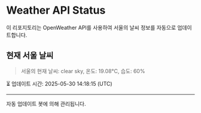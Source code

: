 
# Weather API Status

이 리포지토리는 OpenWeather API를 사용하여 서울의 날씨 정보를 자동으로 업데이트합니다.

## 현재 서울 날씨
> 서울의 현재 날씨: clear sky, 온도: 19.08°C, 습도: 60%

⏳ 업데이트 시간: 2025-05-30 14:18:15 (UTC)

---
자동 업데이트 봇에 의해 관리됩니다.
